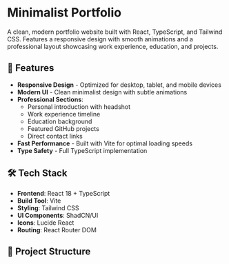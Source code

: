 # Minimalist Portfolio

A clean, modern portfolio website built with React, TypeScript, and Tailwind CSS. Features a responsive design with smooth animations and a professional layout showcasing work experience, education, and projects.

## 🚀 Features

- **Responsive Design** - Optimized for desktop, tablet, and mobile devices
- **Modern UI** - Clean minimalist design with subtle animations
- **Professional Sections**:
  - Personal introduction with headshot
  - Work experience timeline
  - Education background
  - Featured GitHub projects
  - Direct contact links
- **Fast Performance** - Built with Vite for optimal loading speeds
- **Type Safety** - Full TypeScript implementation

## 🛠️ Tech Stack

- **Frontend**: React 18 + TypeScript
- **Build Tool**: Vite
- **Styling**: Tailwind CSS
- **UI Components**: ShadCN/UI
- **Icons**: Lucide React
- **Routing**: React Router DOM

## 📁 Project Structure